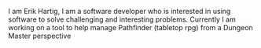 I am Erik Hartig, I am a software developer who is interested in using software to solve challenging and interesting problems.  Currently I am working on a tool to help manage Pathfinder (tabletop rpg) from a Dungeon Master perspective

<!---
erikhartig/erikhartig is a ✨ special ✨ repository because its `README.md` (this file) appears on your GitHub profile.
You can click the Preview link to take a look at your changes.
--->
